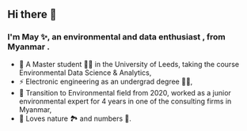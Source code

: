 ## Hi there 👋

### I'm May ✨, an environmental and data enthusiast , from Myanmar .

* 🌱 A Master student 👩‍🎓 in the University of Leeds, taking the course Environmental Data Science & Analytics,
* ⚡ Electronic engineering as an undergrad degree 👩‍💻,
* 💬 Transition to Environmental field from 2020, worked as a junior environmental expert for 4 years in one of the consulting firms in Myanmar,
* 🔭 Loves nature 🏞️ and numbers 🔢.

  

